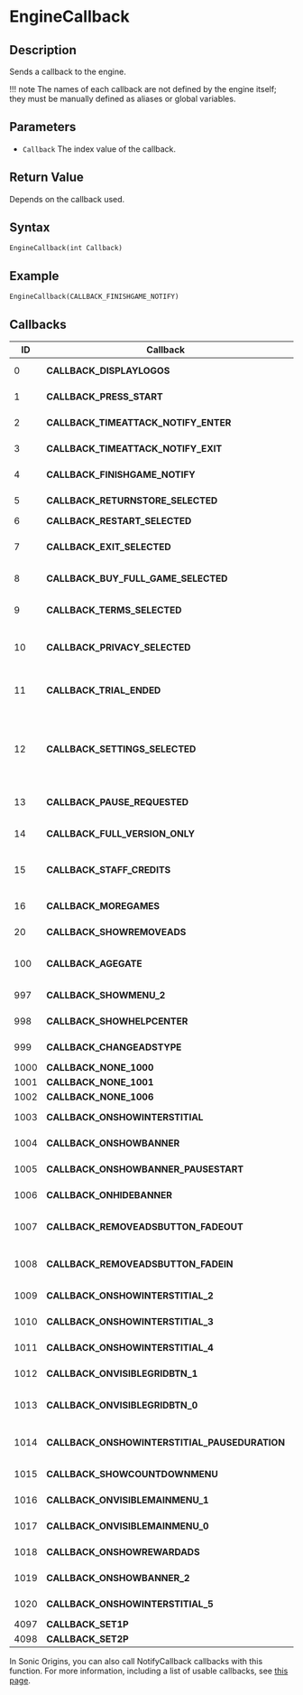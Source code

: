 # EngineCallback

## Description
Sends a callback to the engine.

!!! note
    The names of each callback are not defined by the engine itself; they must be manually defined as aliases or global variables.

## Parameters
- `Callback`
The index value of the callback.

## Return Value
Depends on the callback used.

## Syntax
```
EngineCallback(int Callback)
```

## Example
```
EngineCallback(CALLBACK_FINISHGAME_NOTIFY)
```

## Callbacks
| ID   | Callback                                      | Description                                                                                                                                                                                                                                  |
| ---- | --------------------------------------------- | -------------------------------------------------------------------------------------------------------------------------------------------------------------------------------------------------------------------------------------------- |
| 0    | **CALLBACK_DISPLAYLOGOS**                     | In the Blit releases of Sonic CD, displays the splash screens.                                                                                                                                                                               |
| 1    | **CALLBACK_PRESS_START**                      | Notifies the backend that a button has been pressed on the title screen.                                                                                                                                                                     |
| 2    | **CALLBACK_TIMEATTACK_NOTIFY_ENTER**          | Notifies the backend that Time Attack mode has been entered.                                                                                                                                                                                 |
| 3    | **CALLBACK_TIMEATTACK_NOTIFY_EXIT**           | Notifies the backend that Time Attack mode has been exited.                                                                                                                                                                                  |
| 4    | **CALLBACK_FINISHGAME_NOTIFY**                | Notifies the backend that the game has been finished.                                                                                                                                                                                        |
| 5    | **CALLBACK_RETURNSTORE_SELECTED**             | Notifies the backend that "Return to Store" has been selected and closes the engine.                                                                                                                                                         |
| 6    | **CALLBACK_RESTART_SELECTED**                 | Reloads the current scene.                                                                                                                                                                                                                   |
| 7    | **CALLBACK_EXIT_SELECTED**                    | In the Blit releases of Sonic CD, closes the engine. In other versions of RSDKv3, loads the first scene in the Presentation stage list.                                                                                                      |
| 8    | **CALLBACK_BUY_FULL_GAME_SELECTED**           | Notifies the backend that "Buy Full Game" has been selected and closes the engine.                                                                                                                                                           |
| 9    | **CALLBACK_TERMS_SELECTED**                   | In the Blit releases of Sonic CD, shows the Help screen. In the mobile version of Sonic CD, shows the Terms & Conditions screen.                                                                                                             |
| 10   | **CALLBACK_PRIVACY_SELECTED**                 | In the Blit releases of Sonic CD, shows the Controls screen. In the mobile version of Sonic CD, shows the Privacy screen.                                                                                                                    |
| 11   | **CALLBACK_TRIAL_ENDED**                      | In the mobile version of Sonic CD, shows the Trial Ended screen if in trial mode. If not in trial mode, loads `http://www.sega.com` in a web browser.                                                                                        |
| 12   | **CALLBACK_SETTINGS_SELECTED**                | In the Blit releases of Sonic CD, shows the Settings screen. In the mobile version of Sonic CD, shows the Full Game Only screen if in trial mode. If not in trial mode, loads `http://www.sega.com/legal/terms_mobile.php` in a web browser. |
| 13   | **CALLBACK_PAUSE_REQUESTED**                  | Shows the pause screen, loading the hardcoded menu if the Dev Menu is disabled in the Blit releases of Sonic CD.                                                                                                                             |
| 14   | **CALLBACK_FULL_VERSION_ONLY**                | In the mobile version of Sonic CD, shows the Full Game Only screen.                                                                                                                                                                          |
| 15   | **CALLBACK_STAFF_CREDITS**                    | In the Blit releases of Sonic CD, shows the credits. In the mobile version of Sonic CD, loads `http://www.sega.com/legal/privacy_mobile.php` in a web browser.                                                                               |
| 16   | **CALLBACK_MOREGAMES**                        | In the mobile version of Sonic CD, shows the See More Games screen.                                                                                                                                                                          |
| 20   | **CALLBACK_SHOWREMOVEADS**                    | In the mobile version of Sonic CD, shows the Remove Ads screen.                                                                                                                                                                              |
| 100  | **CALLBACK_AGEGATE**                          | In the mobile version of Sonic CD, shows the Age Gate screen and sets `HaveLoadAllGDPRValue` to `1` when it's closed.                                                                                                                        |
| 997  | **CALLBACK_SHOWMENU_2**                       | In the Sega Forver version of Sonic CD, shows a menu.                                                                                                                                                                                        |
| 998  | **CALLBACK_SHOWHELPCENTER**                   | In the Sega Forver version of Sonic CD, shows the Help Center.                                                                                                                                                                               |
| 999  | **CALLBACK_CHANGEADSTYPE**                    | In the Sega Forver version of Sonic CD, shows the Change Ads Type screen.                                                                                                                                                                    |
| 1000 | **CALLBACK_NONE_1000**                        | Unknown callback.                                                                                                                                                                                                                            |
| 1001 | **CALLBACK_NONE_1001**                        | Unknown callback.                                                                                                                                                                                                                            |
| 1002 | **CALLBACK_NONE_1006**                        | Unknown callback.                                                                                                                                                                                                                            |
| 1003 | **CALLBACK_ONSHOWINTERSTITIAL**               | In the Sega Forver version of Sonic CD, notifies the backend that an interstitial is shown.                                                                                                                                                  |
| 1004 | **CALLBACK_ONSHOWBANNER**                     | In the Sega Forver version of Sonic CD, notifies the backend that a banner is shown.                                                                                                                                                         |
| 1005 | **CALLBACK_ONSHOWBANNER_PAUSESTART**          | In the Sega Forver version of Sonic CD, notifies the backend that a banner is in an animation.                                                                                                                                               |
| 1006 | **CALLBACK_ONHIDEBANNER**                     | In the Sega Forver version of Sonic CD, notifies the backend that a banner is hidden.                                                                                                                                                        |
| 1007 | **CALLBACK_REMOVEADSBUTTON_FADEOUT**          | In the Sega Forver version of Sonic CD, notifies the backend that the Remove Ads button is fading out.                                                                                                                                       |
| 1008 | **CALLBACK_REMOVEADSBUTTON_FADEIN**           | In the Sega Forver version of Sonic CD, notifies the backend that the Remove Ads button is fading in.                                                                                                                                        |
| 1009 | **CALLBACK_ONSHOWINTERSTITIAL_2**             | In the Sega Forver version of Sonic CD, notifies the backend that an interstitial is shown.                                                                                                                                                  |
| 1010 | **CALLBACK_ONSHOWINTERSTITIAL_3**             | In the Sega Forver version of Sonic CD, notifies the backend that an interstitial is shown.                                                                                                                                                  |
| 1011 | **CALLBACK_ONSHOWINTERSTITIAL_4**             | In the Sega Forver version of Sonic CD, notifies the backend that an interstitial is shown.                                                                                                                                                  |
| 1012 | **CALLBACK_ONVISIBLEGRIDBTN_1**               | In the Sega Forver version of Sonic CD, notifies the backend that a grid button is visible.                                                                                                                                                  |
| 1013 | **CALLBACK_ONVISIBLEGRIDBTN_0**               | In the Sega Forver version of Sonic CD, notifies the backend that a grid button is visible and disables high res mode.                                                                                                                       |
| 1014 | **CALLBACK_ONSHOWINTERSTITIAL_PAUSEDURATION** | In the Sega Forver version of Sonic CD, notifies the backend that an interstitial is in an animation.                                                                                                                                        |
| 1015 | **CALLBACK_SHOWCOUNTDOWNMENU**                | In the Sega Forver version of Sonic CD, shows a countdown menu.                                                                                                                                                                              |
| 1016 | **CALLBACK_ONVISIBLEMAINMENU_1**              | In the Sega Forver version of Sonic CD, notifies the backend that the main menu is visible.                                                                                                                                                  |
| 1017 | **CALLBACK_ONVISIBLEMAINMENU_0**              | In the Sega Forver version of Sonic CD, notifies the backend that the main menu is visible.                                                                                                                                                  |
| 1018 | **CALLBACK_ONSHOWREWARDADS**                  | In the Sega Forver version of Sonic CD, plays an ad and sets `RewardAdCallback` to `1`.                                                                                                                                                      |
| 1019 | **CALLBACK_ONSHOWBANNER_2**                   | In the Sega Forver version of Sonic CD, notifies the backend that a banner is shown.                                                                                                                                                         |
| 1020 | **CALLBACK_ONSHOWINTERSTITIAL_5**             | In the Sega Forver version of Sonic CD, notifies the backend that an interstitial is shown.                                                                                                                                                  |
| 4097 | **CALLBACK_SET1P**                            | Sets `activePlayerCount` to `1`. **Decomp only.**                                                                                                                                                                                            |
| 4098 | **CALLBACK_SET2P**                            | Sets `activePlayerCount` to `2`. **Decomp only.**                                                                                                                                                                                            |

In Sonic Origins, you can also call NotifyCallback callbacks with this function. For more information, including a list of usable callbacks, see [this page](/Games/SonicOrigins/Documentation/NotifyCallback/README.md).